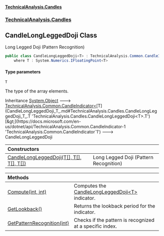 #### [TechnicalAnalysis.Candles](Atypical.TechnicalAnalysis.Candles.md 'Atypical.TechnicalAnalysis.Candles')
### [TechnicalAnalysis.Candles](Atypical.TechnicalAnalysis.Candles.md#TechnicalAnalysis.Candles 'TechnicalAnalysis.Candles')

## CandleLongLeggedDoji<T> Class

Long Legged Doji (Pattern Recognition)

```csharp
public class CandleLongLeggedDoji<T> : TechnicalAnalysis.Common.CandleIndicator<T>
    where T : System.Numerics.IFloatingPoint<T>
```
#### Type parameters

<a name='TechnicalAnalysis.Candles.CandleLongLeggedDoji_T_.T'></a>

`T`

The type of the array elements.

Inheritance [System.Object](https://docs.microsoft.com/en-us/dotnet/api/System.Object 'System.Object') &#129106; [TechnicalAnalysis.Common.CandleIndicator&lt;](https://docs.microsoft.com/en-us/dotnet/api/TechnicalAnalysis.Common.CandleIndicator-1 'TechnicalAnalysis.Common.CandleIndicator`1')[T](CandleLongLeggedDoji_T_.md#TechnicalAnalysis.Candles.CandleLongLeggedDoji_T_.T 'TechnicalAnalysis.Candles.CandleLongLeggedDoji<T>.T')[&gt;](https://docs.microsoft.com/en-us/dotnet/api/TechnicalAnalysis.Common.CandleIndicator-1 'TechnicalAnalysis.Common.CandleIndicator`1') &#129106; CandleLongLeggedDoji<T>

| Constructors | |
| :--- | :--- |
| [CandleLongLeggedDoji(T[], T[], T[], T[])](CandleLongLeggedDoji_T_.CandleLongLeggedDoji(T[],T[],T[],T[]).md 'TechnicalAnalysis.Candles.CandleLongLeggedDoji<T>.CandleLongLeggedDoji(T[], T[], T[], T[])') | Long Legged Doji (Pattern Recognition) |

| Methods | |
| :--- | :--- |
| [Compute(int, int)](CandleLongLeggedDoji_T_.Compute(int,int).md 'TechnicalAnalysis.Candles.CandleLongLeggedDoji<T>.Compute(int, int)') | Computes the [CandleLongLeggedDoji&lt;T&gt;](CandleLongLeggedDoji_T_.md 'TechnicalAnalysis.Candles.CandleLongLeggedDoji<T>') indicator. |
| [GetLookback()](CandleLongLeggedDoji_T_.GetLookback().md 'TechnicalAnalysis.Candles.CandleLongLeggedDoji<T>.GetLookback()') | Returns the lookback period for the indicator. |
| [GetPatternRecognition(int)](CandleLongLeggedDoji_T_.GetPatternRecognition(int).md 'TechnicalAnalysis.Candles.CandleLongLeggedDoji<T>.GetPatternRecognition(int)') | Checks if the pattern is recognized at a specific index. |
